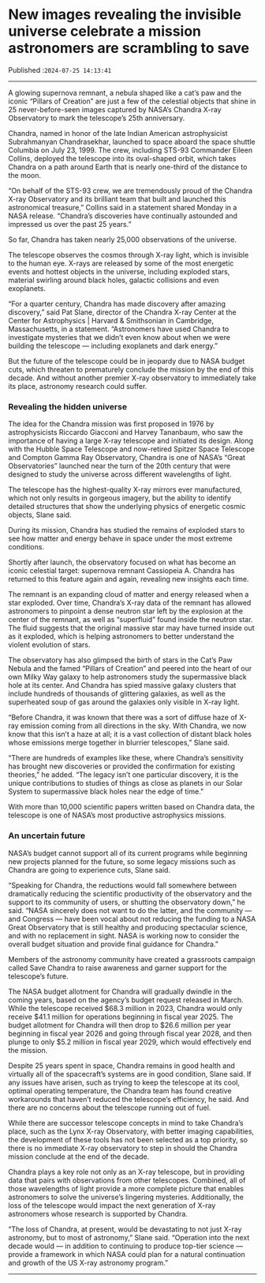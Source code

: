 # New images revealing the invisible universe celebrate a mission astronomers are scrambling to save

Published :`2024-07-25 14:13:41`

---

A glowing supernova remnant, a nebula shaped like a cat’s paw and the iconic “Pillars of Creation” are just a few of the celestial objects that shine in 25 never-before-seen images captured by NASA’s Chandra X-ray Observatory to mark the telescope’s 25th anniversary.

Chandra, named in honor of the late Indian American astrophysicist Subrahmanyan Chandrasekhar, launched to space aboard the space shuttle Columbia on July 23, 1999. The crew, including STS-93 Commander Eileen Collins, deployed the telescope into its oval-shaped orbit, which takes Chandra on a path around Earth that is nearly one-third of the distance to the moon.

“On behalf of the STS-93 crew, we are tremendously proud of the Chandra X-ray Observatory and its brilliant team that built and launched this astronomical treasure,” Collins said in a statement shared Monday in a NASA release. “Chandra’s discoveries have continually astounded and impressed us over the past 25 years.”

So far, Chandra has taken nearly 25,000 observations of the universe.

The telescope observes the cosmos through X-ray light, which is invisible to the human eye. X-rays are released by some of the most energetic events and hottest objects in the universe, including exploded stars, material swirling around black holes, galactic collisions and even exoplanets.

“For a quarter century, Chandra has made discovery after amazing discovery,” said Pat Slane, director of the Chandra X-ray Center at the Center for Astrophysics | Harvard & Smithsonian in Cambridge, Massachusetts, in a statement. “Astronomers have used Chandra to investigate mysteries that we didn’t even know about when we were building the telescope — including exoplanets and dark energy.”

But the future of the telescope could be in jeopardy due to NASA budget cuts, which threaten to prematurely conclude the mission by the end of this decade. And without another premier X-ray observatory to immediately take its place, astronomy research could suffer.

### Revealing the hidden universe

The idea for the Chandra mission was first proposed in 1976 by astrophysicists Riccardo Giacconi and Harvey Tananbaum, who saw the importance of having a large X-ray telescope and initiated its design. Along with the Hubble Space Telescope and now-retired Spitzer Space Telescope and Compton Gamma Ray Observatory, Chandra is one of NASA’s “Great Observatories” launched near the turn of the 20th century that were designed to study the universe across different wavelengths of light.

The telescope has the highest-quality X-ray mirrors ever manufactured, which not only results in gorgeous imagery, but the ability to identify detailed structures that show the underlying physics of energetic cosmic objects, Slane said.

During its mission, Chandra has studied the remains of exploded stars to see how matter and energy behave in space under the most extreme conditions.

Shortly after launch, the observatory focused on what has become an iconic celestial target: supernova remnant Cassiopeia A. Chandra has returned to this feature again and again, revealing new insights each time.

The remnant is an expanding cloud of matter and energy released when a star exploded. Over time, Chandra’s X-ray data of the remnant has allowed astronomers to pinpoint a dense neutron star left by the explosion at the center of the remnant, as well as “superfluid” found inside the neutron star. The fluid suggests that the original massive star may have turned inside out as it exploded, which is helping astronomers to better understand the violent evolution of stars.

The observatory has also glimpsed the birth of stars in the Cat’s Paw Nebula and the famed “Pillars of Creation” and peered into the heart of our own Milky Way galaxy to help astronomers study the supermassive black hole at its center. And Chandra has spied massive galaxy clusters that include hundreds of thousands of glittering galaxies, as well as the superheated soup of gas around the galaxies only visible in X-ray light.

“Before Chandra, it was known that there was a sort of diffuse haze of X-ray emission coming from all directions in the sky. With Chandra, we now know that this isn’t a haze at all; it is a vast collection of distant black holes whose emissions merge together in blurrier telescopes,” Slane said.

“There are hundreds of examples like these, where Chandra’s sensitivity has brought new discoveries or provided the confirmation for existing theories,” he added. “The legacy isn’t one particular discovery, it is the unique contributions to studies of things as close as planets in our Solar System to supermassive black holes near the edge of time.”

With more than 10,000 scientific papers written based on Chandra data, the telescope is one of NASA’s most productive astrophysics missions.

### An uncertain future

NASA’s budget cannot support all of its current programs while beginning new projects planned for the future, so some legacy missions such as Chandra are going to experience cuts, Slane said.

“Speaking for Chandra, the reductions would fall somewhere between dramatically reducing the scientific productivity of the observatory and the support to its community of users, or shutting the observatory down,” he said. “NASA sincerely does not want to do the latter, and the community — and Congress — have been vocal about not reducing the funding to a NASA Great Observatory that is still healthy and producing spectacular science, and with no replacement in sight. NASA is working now to consider the overall budget situation and provide final guidance for Chandra.”

Members of the astronomy community have created a grassroots campaign called Save Chandra to raise awareness and garner support for the telescope’s future.

The NASA budget allotment for Chandra will gradually dwindle in the coming years, based on the agency’s budget request released in March. While the telescope received $68.3 million in 2023, Chandra would only receive $41.1 million for operations beginning in fiscal year 2025. The budget allotment for Chandra will then drop to $26.6 million per year beginning in fiscal year 2026 and going through fiscal year 2028, and then plunge to only $5.2 million in fiscal year 2029, which would effectively end the mission.

Despite 25 years spent in space, Chandra remains in good health and virtually all of the spacecraft’s systems are in good condition, Slane said. If any issues have arisen, such as trying to keep the telescope at its cool, optimal operating temperature, the Chandra team has found creative workarounds that haven’t reduced the telescope’s efficiency, he said. And there are no concerns about the telescope running out of fuel.

While there are successor telescope concepts in mind to take Chandra’s place, such as the Lynx X-ray Observatory, with better imaging capabilities, the development of these tools has not been selected as a top priority, so there is no immediate X-ray observatory to step in should the Chandra mission conclude at the end of the decade.

Chandra plays a key role not only as an X-ray telescope, but in providing data that pairs with observations from other telescopes. Combined, all of those wavelengths of light provide a more complete picture that enables astronomers to solve the universe’s lingering mysteries. Additionally, the loss of the telescope would impact the next generation of X-ray astronomers whose research is supported by Chandra.

“The loss of Chandra, at present, would be devastating to not just X-ray astronomy, but to most of astronomy,” Slane said. “Operation into the next decade would — in addition to continuing to produce top-tier science — provide a framework in which NASA could plan for a natural continuation and growth of the US X-ray astronomy program.”

---

